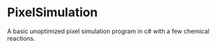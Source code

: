 # PixelSimulation
A basic unoptimized pixel simulation program in c# with a few chemical reactions.
